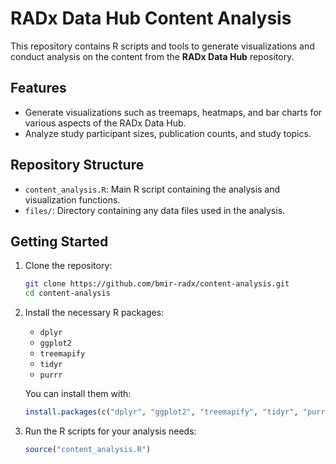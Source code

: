 # RADx Data Hub Content Analysis

This repository contains R scripts and tools to generate visualizations and conduct analysis on the content from the **RADx Data Hub** repository.

## Features
- Generate visualizations such as treemaps, heatmaps, and bar charts for various aspects of the RADx Data Hub.
- Analyze study participant sizes, publication counts, and study topics.

## Repository Structure
- `content_analysis.R`: Main R script containing the analysis and visualization functions.
- `files/`: Directory containing any data files used in the analysis.

## Getting Started
1. Clone the repository:
   ```bash
   git clone https://github.com/bmir-radx/content-analysis.git
   cd content-analysis
   ```

2. Install the necessary R packages:
   - `dplyr`
   - `ggplot2`
   - `treemapify`
   - `tidyr`
   - `purrr`

   You can install them with:
   ```r
   install.packages(c("dplyr", "ggplot2", "treemapify", "tidyr", "purrr"))
   ```

3. Run the R scripts for your analysis needs:
   ```r
   source("content_analysis.R")
   ```
